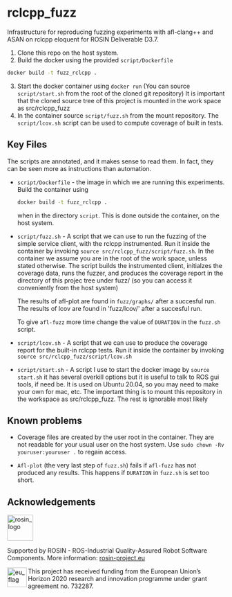# rclcpp_fuzz

Infrastructure for reproducing fuzzing experiments with afl-clang++
and ASAN on rclcpp eloquent for ROSIN Deliverable D3.7.

1. Clone this repo on the host system.
2. Build the docker using the provided `script/Dockerfile`
  ```bash
  docker build -t fuzz_rclcpp .
  ```
3. Start the docker container using `docker run` (You can source
   `script/start.sh` from the root of the cloned git repository) It
   is important that the cloned source tree of this project is mounted
   in the work space as src/rclcpp_fuzz
4. In the container source `script/fuzz.sh` from the mount
   repository. The `script/lcov.sh` script can be used to compute
   coverage of built in tests.

## Key Files

The scripts are annotated, and it makes sense to read them.  In fact,
they can be seen more as instructions than automation.

* `script/Dockerfile` - the image in which we are running this experiments.
  Build the container using
  ```bash
  docker build -t fuzz_rclcpp .
  ```
  when in the directory `script`.  This is done outside the container,
  on the host system.

* `script/fuzz.sh` - A script that we can use to run the fuzzing of the
  simple service client, with the rclcpp instrumented. Run it inside the
  container by invoking `source src/rclcpp_fuzz/script/fuzz.sh`. In
  the container we assume you are in the root of the work space,
  unless stated otherwise.  The script builds the instrumented client,
  initialzes the coverage data, runs the fuzzer, and produces the
  coverage report in the directory of this projec tree under fuzz/ (so
  you can access it conveniently from the host system)

  The results of afl-plot are found in `fuzz/graphs/` after a
  succesful run.  The results of lcov are found in
  'fuzz/lcov/' after a succesful run.

  To give `afl-fuzz` more time change the value of `DURATION` in the
  `fuzz.sh` script.

* `script/lcov.sh` - A script that we can use to produce the coverage
  report for the built-in rclcpp tests. Run it inside the container by
  invoking `source src/rclcpp_fuzz/script/lcov.sh`

* `script/start.sh` - A script I use to start the docker image by
  `source start.sh` it has several overkill options but it is useful to
  talk to ROS gui tools, if need be.  It is used on Ubuntu 20.04, so you
  may need to make your own for mac, etc.  The important thing is to
  mount this repository in the workspace as src/rclcpp_fuzz.  The rest
  is ignorable most likely

## Known problems

- Coverage files are created by the user root in the container. They
  are not readable for your usual user on the host system.  Use `sudo
  chown -Rv youruser:youruser .` to regain access.

- `Afl-plot` (the very last step of `fuzz.sh`) fails if `afl-fuzz` has
  not produced any results.  This happens if `DURATION` in `fuzz.sh`
  is set too short.

## Acknowledgements

<a href="http://rosin-project.eu">
  <img src="http://rosin-project.eu/wp-content/uploads/rosin_ack_logo_wide.png" alt="rosin_logo" height="60">
</a>

Supported by ROSIN - ROS-Industrial Quality-Assured Robot Software
Components.  More information:
<a href="http://rosin-project.eu">rosin-project.eu</a>

<img src="http://rosin-project.eu/wp-content/uploads/rosin_eu_flag.jpg" alt="eu_flag" height="45" align="left" >

This project has received funding from the European Union’s Horizon
2020 research and innovation programme under grant agreement no.
732287.
